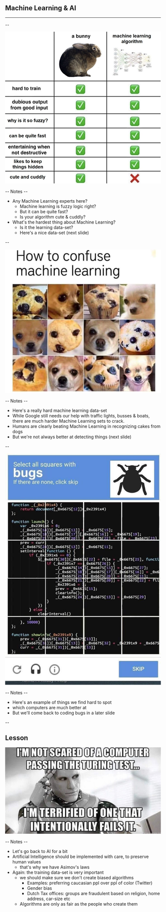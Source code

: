 
## Machine Learning & AI
<hr />

--

![](pics/meme/AI/AI.jpeg)<!-- .element style="border:none; box-shadow:none; position: fixed; width: 650px; right: 0px; bottom: 60px;"  -->

-- Notes --

* Any Machine Learning experts here?
  * Machine learning is fuzzy logic right?
  * But it can be quite fast?
  * Is your algorithm cute & cuddly?
* What's the hardest thing about Machine Learning?
  * Is it the learning data-set?
  * Here's a nice data-set (next slide)

--

![](pics/meme/AI/dog_cupcakes.jpg)<!-- .element style="border:none; box-shadow:none; position: fixed; width: 700px; right: 0px; bottom: 60px;"  -->

-- Notes --

* Here's a really hard machine learning data-set
* While Google still needs our help with traffic lights, busses & boats, there are much harder Machine Learning sets to crack.
* Humans are clearly beating Machine Learning in recognizing cakes from dogs
* But we're not always better at detecting things (next slide)

--

![](pics/meme/AI/bug_captcha.png)<!-- .element style="border:none; box-shadow:none; position: fixed; width: 450px; right: 0px; bottom: 60px;"  -->

-- Notes --

* Here's an example of things we find hard to spot
* which computers are much better at
* But we'll come back to coding bugs in a later slide

--

## Lesson

![](pics/meme/AI/turing_test.jpeg)<!-- .element style="border:none; box-shadow:none; position: fixed; width: 1250px; left: 0px; bottom: 60px;"  -->

-- Notes --

* Let's go back to AI for a bit
* Artificial Intelligence should be implemented with care, to preserve human values
  * that's why we have Asimov's laws
* Again: the training data-set is very important
  * we should make sure we don't create biased algorithms
    * Examples: preferring caucasian ppl over ppl of color (Twitter)
    * Gender bias
    * Dutch Tax offices: groups are fraudulent based on religion, home address, car-size etc
  * Algorithms are only as fair as the people who create them

